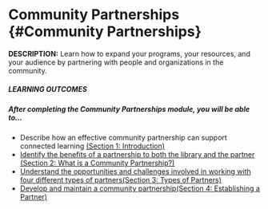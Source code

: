 # Community Partnerships {#Community Partnerships}

**DESCRIPTION:** Learn how to expand your programs, your resources, and your audience by partnering with people and organizations in the community.

<div class="table-format"><span class="title"><h5>LEARNING OUTCOMES</h5></span><h5>After completing the Community Partnerships module, you will be able to…</h5><ul><li>Describe how an effective community partnership can support connected learning <a href="./1_introduction/README.md"><u>(Section 1: Introduction)<u></a></li><li>Identify the benefits of a partnership to both the library and the partner <a href="./2_what_is_a_community_partnership/README.md">(Section 2: What is a Community Partnership?)</a></li><li>Understand the opportunities and challenges involved in working with four different types of partners<a href="./30_types_of_partners/README.md">(Section 3: Types of Partners)</a></li><li>Develop and maintain a community partnership<a href="./40_establishing_a_partnership/README.md">(Section 4: Establishing a Partner)</a></li>
</div>